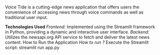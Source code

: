 Voice Tide is a cutting-edge news application that offers users the convenience of accessing news through voice commands as well as traditional user input.

**Technologies Used**
_Frontend:_
  Implemented using the Streamlit framework in Python, providing a dynamic and interactive user interface.
_Backend:_
  Utilizes the newsapi.org API service to fetch and deliver the latest news content.
  How to Run the Application
_How to run ?_
  Execute the Streamlit script: streamlit run app.py






